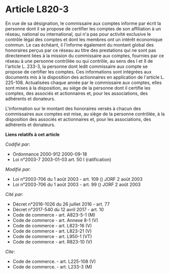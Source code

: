 # Article L820-3

En vue de sa désignation, le commissaire aux comptes informe par écrit la personne dont il se propose de certifier les
comptes de son affiliation à un réseau, national ou international, qui n'a pas pour activité exclusive le contrôle légal des
comptes et dont les membres ont un intérêt économique commun. Le cas échéant, il l'informe également du montant global des
honoraires perçus par ce réseau au titre des prestations qui ne sont pas directement liées à la mission du commissaire aux
comptes, fournies par ce réseau à une personne contrôlée ou qui contrôle, au sens des I et II de l'article L. 233-3, la
personne dont ledit commissaire aux compte se propose de certifier les comptes. Ces informations sont intégrées aux documents
mis à la disposition des actionnaires en application de l'article L. 225-108. Actualisées chaque année par le commissaire aux
comptes, elles sont mises à la disposition, au siège de la personne dont il certifie les comptes, des associés et
actionnaires et, pour les associations, des adhérents et donateurs.

L'information sur le montant des honoraires versés à chacun des commissaires aux comptes est mise, au siège de la personne
contrôlée, à la disposition des associés et actionnaires et, pour les associations, des adhérents et donateurs.

**Liens relatifs à cet article**

_Codifié par_:

  - Ordonnance 2000-912 2000-09-18
  - Loi n°2003-7 2003-01-03 art. 50 I (ratification)

_Modifié par_:

  - Loi n°2003-706 du 1 août 2003 - art. 109 () JORF 2 août 2003
  - Loi n°2003-706 du 1 août 2003 - art. 99 () JORF 2 août 2003

_Cité par_:

  - Décret n°2016-1026 du 26 juillet 2016 - art. 77
  - Décret n°2017-540 du 12 avril 2017 - art. 10
  - Code de commerce - art. A823-5-1 (M)
  - Code de commerce - art. Annexe 8-1 (V)
  - Code de commerce - art. L823-16 (V)
  - Code de commerce - art. L823-21 (V)
  - Code de commerce - art. L950-1 (VT)
  - Code de commerce - art. R823-10 (V)

_Cite_:

  - Code de commerce. - art. L225-108 (V)
  - Code de commerce. - art. L233-3 (M)
